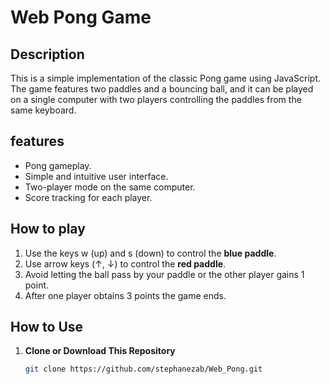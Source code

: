# Web Pong Game

## Description 
This is a simple implementation of the classic Pong game using JavaScript. The game features two paddles and a bouncing ball, and it can be played on a single computer with two players controlling the paddles from the same keyboard.

## features
- Pong gameplay.
- Simple and intuitive user interface.
- Two-player mode on the same computer.
- Score tracking for each player.

## How to play
1. Use the keys w (up) and s (down) to control the **blue paddle**.
2. Use arrow keys (↑, ↓) to control the **red paddle**.
3. Avoid letting the ball pass by your paddle or the other player gains 1 point.
4. After one player obtains 3 points the game ends.

## How to Use
1. **Clone or Download This Repository**
    ```bash
    git clone https://github.com/stephanezab/Web_Pong.git
    ```
